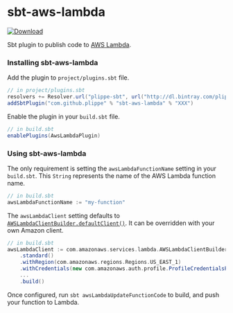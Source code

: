 # sbt-aws-lambda

[![Download](https://api.bintray.com/packages/plippe/sbt/sbt-aws-lambda/images/download.svg)](https://bintray.com/plippe/sbt/sbt-aws-lambda/_latestVersion)

Sbt plugin to publish code to [AWS Lambda][aws-lambda].


### Installing sbt-aws-lambda

Add the plugin to `project/plugins.sbt` file.

```sbt
// in project/plugins.sbt
resolvers += Resolver.url("plippe-sbt", url("http://dl.bintray.com/plippe/sbt"))(Resolver.ivyStylePatterns)
addSbtPlugin("com.github.plippe" % "sbt-aws-lambda" % "XXX")
```

Enable the plugin in your `build.sbt` file.

```sbt
// in build.sbt
enablePlugins(AwsLambdaPlugin)
```


### Using sbt-aws-lambda

The only requirement is setting the `awsLambdaFunctionName` setting in your `build.sbt`. This `String` represents the
name of the AWS Lambda function name.

```sbt
// in build.sbt
awsLambdaFunctionName := "my-function"
```

The `awsLambdaClient` setting defaults to [`AWSLambdaClientBuilder.defaultClient()`][aws-lambda-client-default]. It can
be overridden with your own Amazon client.

```sbt
// in build.sbt
awsLambdaClient := com.amazonaws.services.lambda.AWSLambdaClientBuilder
    .standard()
    .withRegion(com.amazonaws.regions.Regions.US_EAST_1)
    .withCredentials(new com.amazonaws.auth.profile.ProfileCredentialsProvider("my-profile"))
    ...
    .build()
```

Once configured, run `sbt awsLambdaUpdateFunctionCode` to build, and push your function to Lambda.


[aws-lambda]: https://aws.amazon.com/lambda/
[aws-lambda-client-default]: https://docs.aws.amazon.com/AWSJavaSDK/latest/javadoc/com/amazonaws/services/lambda/AWSLambdaClientBuilder.html#defaultClient--
